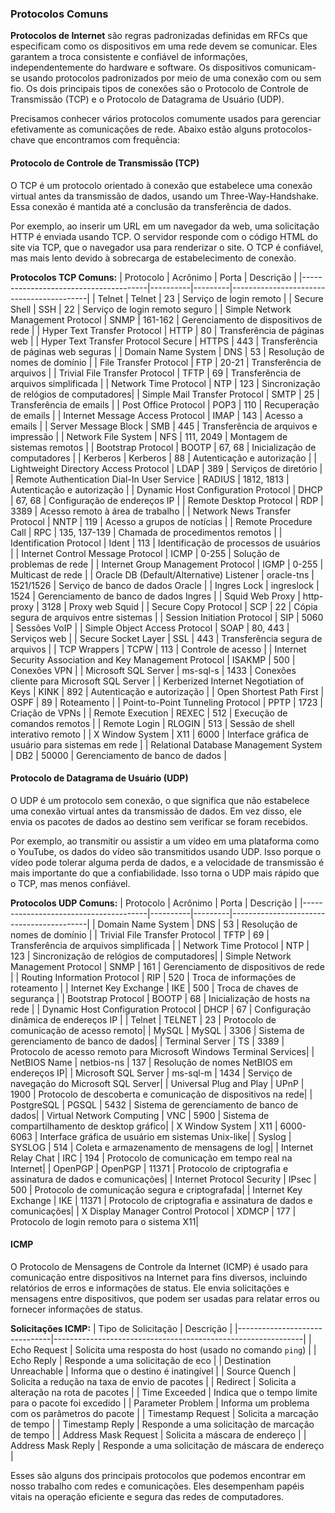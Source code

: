 ### Protocolos Comuns

**Protocolos de Internet** são regras padronizadas definidas em RFCs que especificam como os dispositivos em uma rede devem se comunicar. Eles garantem a troca consistente e confiável de informações, independentemente do hardware e software. Os dispositivos comunicam-se usando protocolos padronizados por meio de uma conexão com ou sem fio. Os dois principais tipos de conexões são o Protocolo de Controle de Transmissão (TCP) e o Protocolo de Datagrama de Usuário (UDP).

Precisamos conhecer vários protocolos comumente usados para gerenciar efetivamente as comunicações de rede. Abaixo estão alguns protocolos-chave que encontramos com frequência:

#### Protocolo de Controle de Transmissão (TCP)
O TCP é um protocolo orientado à conexão que estabelece uma conexão virtual antes da transmissão de dados, usando um Three-Way-Handshake. Essa conexão é mantida até a conclusão da transferência de dados.

Por exemplo, ao inserir um URL em um navegador da web, uma solicitação HTTP é enviada usando TCP. O servidor responde com o código HTML do site via TCP, que o navegador usa para renderizar o site. O TCP é confiável, mas mais lento devido à sobrecarga de estabelecimento de conexão.

**Protocolos TCP Comuns:**
| Protocolo                             | Acrônimo | Porta   | Descrição                                |
|---------------------------------------|----------|---------|------------------------------------------|
| Telnet                                | Telnet   | 23      | Serviço de login remoto                  |
| Secure Shell                          | SSH      | 22      | Serviço de login remoto seguro           |
| Simple Network Management Protocol    | SNMP     | 161-162 | Gerenciamento de dispositivos de rede    |
| Hyper Text Transfer Protocol          | HTTP     | 80      | Transferência de páginas web             |
| Hyper Text Transfer Protocol Secure   | HTTPS    | 443     | Transferência de páginas web seguras     |
| Domain Name System                    | DNS      | 53      | Resolução de nomes de domínio            |
| File Transfer Protocol                | FTP      | 20-21   | Transferência de arquivos                |
| Trivial File Transfer Protocol        | TFTP     | 69      | Transferência de arquivos simplificada   |
| Network Time Protocol                 | NTP      | 123     | Sincronização de relógios de computadores|
| Simple Mail Transfer Protocol         | SMTP     | 25      | Transferência de emails                  |
| Post Office Protocol                  | POP3     | 110     | Recuperação de emails                    |
| Internet Message Access Protocol      | IMAP     | 143     | Acesso a emails                          |
| Server Message Block                  | SMB      | 445     | Transferência de arquivos e impressão    |
| Network File System                   | NFS      | 111, 2049 | Montagem de sistemas remotos             |
| Bootstrap Protocol                    | BOOTP    | 67, 68  | Inicialização de computadores            |
| Kerberos                              | Kerberos | 88      | Autenticação e autorização               |
| Lightweight Directory Access Protocol | LDAP     | 389     | Serviços de diretório                    |
| Remote Authentication Dial-In User Service | RADIUS | 1812, 1813 | Autenticação e autorização          |
| Dynamic Host Configuration Protocol   | DHCP     | 67, 68  | Configuração de endereços IP             |
| Remote Desktop Protocol               | RDP      | 3389    | Acesso remoto à área de trabalho         |
| Network News Transfer Protocol        | NNTP     | 119     | Acesso a grupos de notícias              |
| Remote Procedure Call                 | RPC      | 135, 137-139 | Chamada de procedimentos remotos     |
| Identification Protocol               | Ident    | 113     | Identificação de processos de usuários   |
| Internet Control Message Protocol     | ICMP     | 0-255   | Solução de problemas de rede             |
| Internet Group Management Protocol    | IGMP     | 0-255   | Multicast de rede                        |
| Oracle DB (Default/Alternative) Listener | oracle-tns | 1521/1526 | Serviço de banco de dados Oracle      |
| Ingres Lock                           | ingreslock | 1524  | Gerenciamento de banco de dados Ingres   |
| Squid Web Proxy                       | http-proxy | 3128  | Proxy web Squid                          |
| Secure Copy Protocol                  | SCP      | 22      | Cópia segura de arquivos entre sistemas  |
| Session Initiation Protocol           | SIP      | 5060    | Sessões VoIP                             |
| Simple Object Access Protocol         | SOAP     | 80, 443 | Serviços web                             |
| Secure Socket Layer                   | SSL      | 443     | Transferência segura de arquivos         |
| TCP Wrappers                          | TCPW     | 113     | Controle de acesso                       |
| Internet Security Association and Key Management Protocol | ISAKMP | 500 | Conexões VPN                      |
| Microsoft SQL Server                  | ms-sql-s | 1433    | Conexões cliente para Microsoft SQL Server |
| Kerberized Internet Negotiation of Keys | KINK | 892  | Autenticação e autorização               |
| Open Shortest Path First              | OSPF     | 89      | Roteamento                               |
| Point-to-Point Tunneling Protocol     | PPTP     | 1723    | Criação de VPNs                          |
| Remote Execution                      | REXEC    | 512     | Execução de comandos remotos             |
| Remote Login                          | RLOGIN   | 513     | Sessão de shell interativo remoto        |
| X Window System                       | X11      | 6000    | Interface gráfica de usuário para sistemas em rede |
| Relational Database Management System | DB2      | 50000   | Gerenciamento de banco de dados          |

#### Protocolo de Datagrama de Usuário (UDP)
O UDP é um protocolo sem conexão, o que significa que não estabelece uma conexão virtual antes da transmissão de dados. Em vez disso, ele envia os pacotes de dados ao destino sem verificar se foram recebidos.

Por exemplo, ao transmitir ou assistir a um vídeo em uma plataforma como o YouTube, os dados do vídeo são transmitidos usando UDP. Isso porque o vídeo pode tolerar alguma perda de dados, e a velocidade de transmissão é mais importante do que a confiabilidade. Isso torna o UDP mais rápido que o TCP, mas menos confiável.

**Protocolos UDP Comuns:**
| Protocolo                             | Acrônimo | Porta   | Descrição                                |
|---------------------------------------|----------|---------|------------------------------------------|
| Domain Name System                    | DNS      | 53      | Resolução de nomes de domínio            |
| Trivial File Transfer Protocol        | TFTP     | 69      | Transferência de arquivos simplificada   |
| Network Time Protocol                 | NTP      | 123     | Sincronização de relógios de computadores|
| Simple Network Management Protocol    | SNMP     | 161     | Gerenciamento de dispositivos de rede    |
| Routing Information Protocol          | RIP      | 520     | Troca de informações de roteamento       |
| Internet Key Exchange                 | IKE      | 500     | Troca de chaves de segurança             |
| Bootstrap Protocol                    | BOOTP    | 68      | Inicialização de hosts na rede           |
| Dynamic Host Configuration Protocol   | DHCP     | 67      | Configuração dinâmica de endereços IP    |
| Telnet                                | TELNET   | 23      | Protocolo de comunicação de acesso remoto|
| MySQL                                 | MySQL    | 3306    | Sistema de gerenciamento de banco de dados|
| Terminal Server                       | TS       | 3389    | Protocolo de acesso remoto para Microsoft Windows Terminal Services|
| NetBIOS Name                          | netbios-ns | 137    | Resolução de nomes NetBIOS em endereços IP|
| Microsoft SQL Server                  | ms-sql-m | 1434    | Serviço de navegação do Microsoft SQL Server|
| Universal Plug and Play               | UPnP     | 1900    | Protocolo de descoberta e comunicação de dispositivos na rede|
| PostgreSQL                            | PGSQL    | 5432    | Sistema de gerenciamento de banco de dados|
| Virtual Network Computing             | VNC      | 5900    | Sistema de compartilhamento de desktop gráfico|
| X Window System                       | X11      | 6000-6063 | Interface gráfica de usuário em sistemas Unix-like|
| Syslog                                | SYSLOG   | 514     | Coleta e armazenamento de mensagens de log|
| Internet Relay Chat                   | IRC      | 194     | Protocolo de comunicação em tempo real na Internet|
| OpenPGP                               | OpenPGP  | 11371   | Protocolo de criptografia e assinatura de dados e comunicações|
| Internet Protocol Security            | IPsec    | 500     | Protocolo de comunicação segura e criptografada|
| Internet Key Exchange                 | IKE      | 11371   | Protocolo de criptografia e assinatura de dados e comunicações|
| X Display Manager Control Protocol    | XDMCP    | 177     | Protocolo de login remoto para o sistema X11|

#### ICMP
O Protocolo de Mensagens de Controle da Internet (ICMP) é usado para comunicação entre dispositivos na Internet para fins diversos, incluindo relatórios de erros e informações de status. Ele envia solicitações e mensagens entre dispositivos, que podem ser usadas para relatar erros ou fornecer informações de status.

**Solicitações ICMP:**
| Tipo de Solicitação           | Descrição                                                    |
|-------------------------------|--------------------------------------------------------------|
| Echo Request                  | Solicita uma resposta do host (usado no comando `ping`)     |
| Echo Reply                    | Responde a uma solicitação de eco                           |
| Destination Unreachable       | Informa que o destino é inatingível                         |
| Source Quench                 | Solicita a redução na taxa de envio de pacotes              |
| Redirect                      | Solicita a alteração na rota de pacotes                     |
| Time Exceeded                 | Indica que o tempo limite para o pacote foi excedido        |
| Parameter Problem             | Informa um problema com os parâmetros do pacote             |
| Timestamp Request             | Solicita a marcação de tempo                                |
| Timestamp Reply               | Responde a uma solicitação de marcação de tempo             |
| Address Mask Request          | Solicita a máscara de endereço                              |
| Address Mask Reply            | Responde a uma solicitação de máscara de endereço           |

Esses são alguns dos principais protocolos que podemos encontrar em nosso trabalho com redes e comunicações. Eles desempenham papéis vitais na operação eficiente e segura das redes de computadores.
